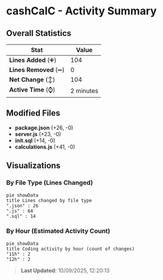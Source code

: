 # cashCalC - Activity Summary 

## Overall Statistics

| Stat                   | Value                                                             |
| ---------------------- | ----------------------------------------------------------------- |
| **Lines Added** (➕)   | 104                                          |
| **Lines Removed** (➖) | 0                                        |
| **Net Change** (↕)    | 104                |
| **Active Time** (⌚)   | 2 minutes |


## Modified Files
- **package.json** (+26, -0)
- **server.js** (+23, -0)
- **init.sql** (+14, -0)
- **calculations.js** (+41, -0)

## Visualizations

### By File Type (Lines Changed)

```mermaid
pie showData
title Lines changed by file type
".json" : 26
".js" : 64
".sql" : 14
```

### By Hour (Estimated Activity Count)

```mermaid
pie showData
title Coding activity by hour (count of changes)
"11h" : 2
"12h" : 2
```


> **Last Updated:** 10/09/2025, 12:20:13